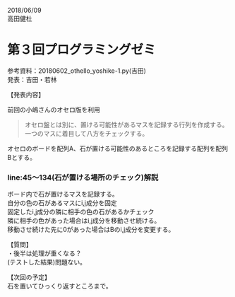 2018/06/09  
高田健杜  
  
# 第３回プログラミングゼミ
参考資料：20180602_othello_yoshike-1.py(吉田)  
発表：吉田・若林  
  
【発表内容】  
  
前回の小嶋さんのオセロ版を利用  
>オセロ盤とは別に、置ける可能性があるマスを記録する行列を作成する。  
>一つのマスに着目して八方をチェックする。  
  
オセロのボードを配列A、石が置ける可能性のあるところを記録する配列を配列Bとする。  
  
### line:45～134(石が置ける場所のチェック)解説  
ボード内で石が置けるマスを記録する。  
自分の色の石があるマスにi,j成分を固定  
固定したi,j成分の隣に相手の色の石があるかチェック  
隣に相手の色があった場合はi,j成分を移動させ続ける。  
移動させ続けた先に0があった場合はBのi,j成分を変更する。  
  
【質問】  
・後半は処理が重くなる？  
	(テストした結果)問題ない。  
  
【次回の予定】  
石を置いてひっくり返すところまで。
